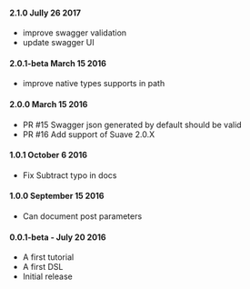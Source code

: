 
#### 2.1.0 Jully 26 2017
* improve swagger validation
* update swagger UI

#### 2.0.1-beta March 15 2016
* improve native types supports in path

#### 2.0.0 March 15 2016
* PR #15 Swagger json generated by default should be valid
* PR #16 Add support of Suave 2.0.X

#### 1.0.1 October 6 2016
* Fix Subtract typo in docs

#### 1.0.0 September 15 2016
* Can document post parameters

#### 0.0.1-beta - July 20 2016
* A first tutorial
* A first DSL
* Initial release
